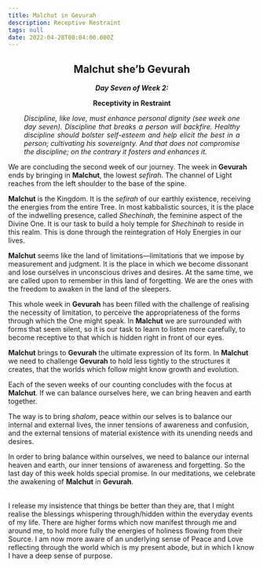 ```yaml
---
title: Malchut in Gevurah
description: Receptive Restraint
tags: null
date: 2022-04-28T00:04:00.000Z
---
```


<div style="font-weight: bold; text-align:center">
<h2>Malchut she’b Gevurah</h2>
<i>Day Seven of Week 2:</i> 
<p>Receptivity in Restraint</p>

</div>
<div style="text-align: justify; margin-left: 2rem; margin-right: 2rem; font-style:italic">
<p>

Discipline, like love, must enhance personal dignity (see week one day seven). Discipline that breaks a person will backfire. Healthy discipline should bolster self-esteem and help elicit the best in a person; cultivating his sovereignty. And that does not compromise the discipline; on the contrary it fosters and enhances it.

</p>
</div>

We are concluding the second week of our journey. The week in **Gevurah** ends by bringing in **Malchut**, the lowest _sefirah_. The channel of Light reaches from the left shoulder to the base of the spine.

**Malchut** is the Kingdom. It is the _sefirah_ of our earthly existence, receiving the energies from the entire Tree. In most kabbalistic sources, it is the place of the indwelling presence, called _Shechinah_, the feminine aspect of the Divine One. It is our task to build a holy temple for _Shechinah_ to reside in this realm. This is done through the reintegration of Holy Energies in our lives.

**Malchut** seems like the land of limitations&mdash;limitations that we impose by measurement and judgment. It is the place in which we become dissonant and lose ourselves in unconscious drives and desires. At the same time, we are called upon to remember in this land of forgetting. We are the ones with the freedom to awaken in the land of the sleepers.

This whole week in **Gevurah** has been filled with the challenge of realising the necessity of limitation, to perceive the appropriateness of the forms through which the One might speak. In **Malchut** we are surrounded with forms that seem silent, so it is our task to learn to listen more carefully, to become receptive to that which is hidden right in front of our eyes.

**Malchut** brings to **Gevurah** the ultimate expression of Its form. In **Malchut** we need to challenge **Gevurah** to hold less tightly to the structures it creates, that the worlds which follow might know growth and evolution.

Each of the seven weeks of our counting concludes with the focus at **Malchut**. If we can balance ourselves here, we can bring heaven and earth together.

The way is to bring _shalom_, peace within our selves is to balance our internal and external lives, the inner tensions of awareness and confusion, and the external tensions of material existence with its unending needs and desires.

In order to bring balance within ourselves, we need to balance our internal heaven and earth, our inner tensions of awareness and forgetting. So the last day of this week holds special promise. In our meditations, we celebrate the awakening of **Malchut** in **Gevurah**.

<p style="font-style: italic; margin: 2rem; text-align: justify">

I release my insistence that things be better than they are, that I might realise the blessings whispering through/hidden within the everyday events of my life. There are higher forms which now manifest through me and around me, to hold more fully the energies of holiness flowing from their Source. I am now more aware of an underlying sense of Peace and Love reflecting through the world which is my present abode, but in which I know I have a deep sense of purpose.

</p>
